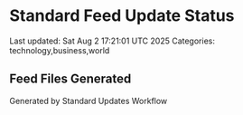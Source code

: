 # Standard Feed Update Status
Last updated: Sat Aug  2 17:21:01 UTC 2025
Categories: technology,business,world

## Feed Files Generated

Generated by Standard Updates Workflow

